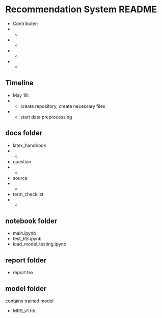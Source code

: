 # Recommendation System README
- Contributer:
- - 
- - 
- - 
- - 

## Timeline
- May 18:
- - create repository, create necessary files
- - start data preprocessing

## docs folder
- latex_handbook
- - 
- question
- - 
- source
- - 
- term_checklist
- - 

## notebook folder
- main.ipynb
- test_RS.ipynb
- load_model_testing.ipynb

## report folder
- report.tex

## model folder
contains trained model
- MRS_v1.h5
